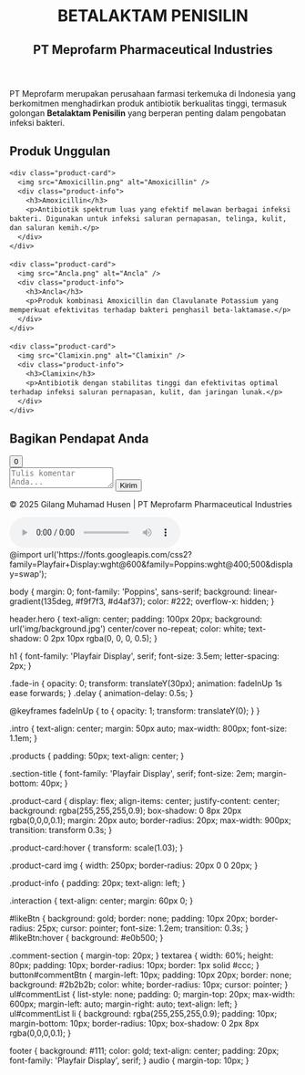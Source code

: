 <!DOCTYPE html>
<html lang="id">
<head>
  <meta charset="UTF-8" />
  <meta name="viewport" content="width=device-width, initial-scale=1.0" />
  <title>Betalaktam Penisilin - PT Meprofarm Pharmaceutical Industries</title>
  <link rel="stylesheet" href="style.css" />
</head>
<body>
  <header class="hero">
    <h1 class="fade-in">BETALAKTAM PENISILIN</h1>
    <h2 class="fade-in delay">PT Meprofarm Pharmaceutical Industries</h2>
  </header>

  <section class="intro">
    <p class="fade-in">
      PT Meprofarm merupakan perusahaan farmasi terkemuka di Indonesia yang berkomitmen menghadirkan produk antibiotik berkualitas tinggi, termasuk golongan <b>Betalaktam Penisilin</b> yang berperan penting dalam pengobatan infeksi bakteri.
    </p>
  </section>

  <section class="products">
    <h2 class="section-title">Produk Unggulan</h2>

    <div class="product-card">
      <img src="Amoxicillin.png" alt="Amoxicillin" />
      <div class="product-info">
        <h3>Amoxicillin</h3>
        <p>Antibiotik spektrum luas yang efektif melawan berbagai infeksi bakteri. Digunakan untuk infeksi saluran pernapasan, telinga, kulit, dan saluran kemih.</p>
      </div>
    </div>

    <div class="product-card">
      <img src="Ancla.png" alt="Ancla" />
      <div class="product-info">
        <h3>Ancla</h3>
        <p>Produk kombinasi Amoxicillin dan Clavulanate Potassium yang memperkuat efektivitas terhadap bakteri penghasil beta-laktamase.</p>
      </div>
    </div>

    <div class="product-card">
      <img src="Clamixin.png" alt="Clamixin" />
      <div class="product-info">
        <h3>Clamixin</h3>
        <p>Antibiotik dengan stabilitas tinggi dan efektivitas optimal terhadap infeksi saluran pernapasan, kulit, dan jaringan lunak.</p>
      </div>
    </div>
  </section>

  <section class="interaction">
    <h2>Bagikan Pendapat Anda</h2>
    <button id="likeBtn"> <span id="likeCount">0</span></button>
    <div class="comment-section">
      <textarea id="commentInput" placeholder="Tulis komentar Anda..."></textarea>
      <button id="commentBtn">Kirim</button>
      <ul id="commentList"></ul>
    </div>
  </section>

  <footer>
    <p>© 2025 Gilang Muhamad Husen | PT Meprofarm Pharmaceutical Industries</p>
    <audio controls autoplay loop>
      <source src="dreams.mp3" type="audio/mpeg" />
    </audio>
  </footer>

  <script src="script.js"></script>
</body>
</html>
@import url('https://fonts.googleapis.com/css2?family=Playfair+Display:wght@600&family=Poppins:wght@400;500&display=swap');

body {
  margin: 0;
  font-family: 'Poppins', sans-serif;
  background: linear-gradient(135deg, #f9f7f3, #d4af37);
  color: #222;
  overflow-x: hidden;
}

header.hero {
  text-align: center;
  padding: 100px 20px;
  background: url('img/background.jpg') center/cover no-repeat;
  color: white;
  text-shadow: 0 2px 10px rgba(0, 0, 0, 0.5);
}

h1 {
  font-family: 'Playfair Display', serif;
  font-size: 3.5em;
  letter-spacing: 2px;
}

.fade-in {
  opacity: 0;
  transform: translateY(30px);
  animation: fadeInUp 1s ease forwards;
}
.delay {
  animation-delay: 0.5s;
}

@keyframes fadeInUp {
  to {
    opacity: 1;
    transform: translateY(0);
  }
}

.intro {
  text-align: center;
  margin: 50px auto;
  max-width: 800px;
  font-size: 1.1em;
}

.products {
  padding: 50px;
  text-align: center;
}

.section-title {
  font-family: 'Playfair Display', serif;
  font-size: 2em;
  margin-bottom: 40px;
}

.product-card {
  display: flex;
  align-items: center;
  justify-content: center;
  background: rgba(255,255,255,0.9);
  box-shadow: 0 8px 20px rgba(0,0,0,0.1);
  margin: 20px auto;
  border-radius: 20px;
  max-width: 900px;
  transition: transform 0.3s;
}

.product-card:hover {
  transform: scale(1.03);
}

.product-card img {
  width: 250px;
  border-radius: 20px 0 0 20px;
}

.product-info {
  padding: 20px;
  text-align: left;
}

.interaction {
  text-align: center;
  margin: 60px 0;
}

#likeBtn {
  background: gold;
  border: none;
  padding: 10px 20px;
  border-radius: 25px;
  cursor: pointer;
  font-size: 1.2em;
  transition: 0.3s;
}
#likeBtn:hover {
  background: #e0b500;
}

.comment-section {
  margin-top: 20px;
}
textarea {
  width: 60%;
  height: 80px;
  padding: 10px;
  border-radius: 10px;
  border: 1px solid #ccc;
}
button#commentBtn {
  margin-left: 10px;
  padding: 10px 20px;
  border: none;
  background: #2b2b2b;
  color: white;
  border-radius: 10px;
  cursor: pointer;
}
ul#commentList {
  list-style: none;
  padding: 0;
  margin-top: 20px;
  max-width: 600px;
  margin-left: auto;
  margin-right: auto;
  text-align: left;
}
ul#commentList li {
  background: rgba(255,255,255,0.9);
  padding: 10px;
  margin-bottom: 10px;
  border-radius: 10px;
  box-shadow: 0 2px 8px rgba(0,0,0,0.1);
}

footer {
  background: #111;
  color: gold;
  text-align: center;
  padding: 20px;
  font-family: 'Playfair Display', serif;
}
audio {
  margin-top: 10px;
}
